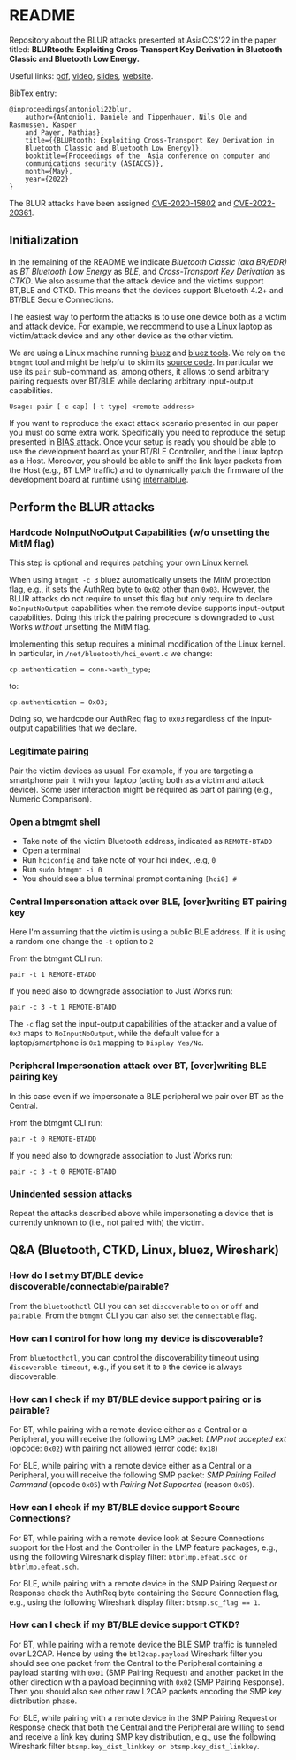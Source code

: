 # README


Repository about the BLUR attacks presented at AsiaCCS'22  in the paper titled: **BLURtooth: Exploiting
Cross-Transport Key Derivation in Bluetooth Classic and Bluetooth Low Energy.** 

Useful links:
[pdf](https://nebelwelt.net/files/22AsiaCCS.pdf),
[video](https://www.youtube.com/watch?v=FzFQD3XTLlA),
[slides](https://francozappa.github.io/publication/2022/blur/slides.pdf),
[website](https://hexhive.epfl.ch/BLURtooth/).


BibTex entry:

```
@inproceedings{antonioli22blur,
    author={Antonioli, Daniele and Tippenhauer, Nils Ole and Rasmussen, Kasper
    and Payer, Mathias},
    title={{BLURtooth: Exploiting Cross-Transport Key Derivation in
    Bluetooth Classic and Bluetooth Low Energy}},
    booktitle={Proceedings of the  Asia conference on computer and
    communications security (ASIACCS)},
    month={May},
    year={2022}
}

```


The BLUR attacks have been assigned 
[CVE-2020-15802](https://nvd.nist.gov/vuln/detail/CVE-2020-15802) and
[CVE-2022-20361](https://nvd.nist.gov/vuln/detail/CVE-2022-20361).



## Initialization

In the remaining of the README we indicate *Bluetooth Classic (aka BR/EDR)* as *BT*
*Bluetooth Low Energy* as *BLE*, and *Cross-Transport Key Derivation* as *CTKD*.
We also assume that the attack device and the victims support BT,BLE and CTKD.
This means that the devices support Bluetooth 4.2+ and BT/BLE Secure Connections.

The easiest way to perform the attacks is to use one device both as a victim
and attack device. For example, we recommend to use a Linux laptop as
victim/attack device and any other device as the other victim.

We are using a Linux machine running [bluez](https://github.com/bluez/bluez) 
and [bluez tools](https://github.com/bluez/bluez/tree/master/tools). We
rely on the `btmgmt` tool and might be helpful to skim its 
[source code](https://github.com/bluez/bluez/blob/master/tools/btmgmt.c). In
particular we use its `pair` sub-command as, among others, it allows to send arbitrary
pairing requests over BT/BLE while declaring arbitrary input-output
capabilities.

    Usage: pair [-c cap] [-t type] <remote address>

If you want to reproduce the exact attack scenario presented in our paper you must do some extra work.
Specifically you need to reproduce the setup presented in
[BIAS attack](https://github.com/francozappa/bias). Once your setup is ready
you should be able to use the development board as your BT/BLE Controller, and
the Linux laptop as a Host. Moreover, you should be able to sniff the link
layer packets from the Host (e.g., BT LMP traffic) and to dynamically patch
the firmware of the development board at runtime using 
[internalblue](https://github.com/seemoo-lab/internalblue).






## Perform the BLUR attacks

### Hardcode NoInputNoOutput Capabilities (w/o unsetting the MitM flag)

This step is optional and requires patching your own Linux kernel.

When using `btmgmt -c 3` bluez automatically unsets the MitM protection flag,
e.g., it sets the AuthReq byte to `0x02` other than `0x03`.
However, the BLUR attacks do not require to unset this flag but only require
to declare `NoInputNoOutput` capabilities when the remote device supports
input-output capabilities. Doing this trick the pairing procedure is
downgraded to Just Works *without* unsetting the MitM flag.

Implementing this setup requires a minimal modification of the Linux kernel. In
particular, in `/net/bluetooth/hci_event.c` we change:

    cp.authentication = conn->auth_type;

to:

    cp.authentication = 0x03;

Doing so, we hardcode our AuthReq flag to `0x03` regardless of the
input-output capabilities that we declare.

### Legitimate pairing

Pair the victim devices as usual. For example, if you are targeting a
smartphone pair it with your laptop (acting both as a victim and attack
device). Some user interaction might be required as part of pairing (e.g.,
Numeric Comparison).

### Open a btmgmt shell

* Take note of the victim Bluetooth address, indicated as `REMOTE-BTADD`
* Open a terminal
* Run `hciconfig` and take note of your hci index, .e.g, `0`
* Run `sudo btmgmt -i 0`
* You should see a blue terminal prompt containing `[hci0] #`


### Central Impersonation attack over BLE, [over]writing BT pairing key

Here I'm assuming that the victim is using a public BLE address. If it is using
a random one change the `-t` option to `2`

From the btmgmt CLI run:

    pair -t 1 REMOTE-BTADD

If you need also to downgrade association to Just Works run:

    pair -c 3 -t 1 REMOTE-BTADD

The `-c` flag set the input-output capabilities of the attacker and a value of
`0x3` maps to `NoInputNoOutput`, while the default value for a laptop/smartphone
is `0x1` mapping to `Display Yes/No`.


### Peripheral Impersonation attack over BT, [over]writing BLE pairing key

In this case even if we impersonate a BLE peripheral we pair over BT as the
Central.

From the btmgmt CLI run:

    pair -t 0 REMOTE-BTADD

If you need also to downgrade association to Just Works run:

    pair -c 3 -t 0 REMOTE-BTADD


### Unindented session attacks

Repeat the attacks described above while impersonating a device that is
currently unknown to (i.e., not paired with) the victim.


## Q&A (Bluetooth, CTKD, Linux, bluez, Wireshark)

### How do I set my BT/BLE device discoverable/connectable/pairable?

From the `bluetoothctl` CLI you can set
`discoverable` to `on` or `off` and `pairable`. From the `btmgmt` CLI you can
also set the `connectable` flag.

### How can I control for how long my device is discoverable?

From `bluetoothctl`,
you can control the discoverability timeout using `discoverable-timeout`,
e.g., if you set it to `0` the device is always discoverable.


### How can I check if my BT/BLE device support pairing or is pairable?

For BT, while pairing with a remote device either as a Central or a
Peripheral, you will receive the following LMP packet: *LMP not accepted ext* (opcode: `0x02`) with pairing 
not allowed (error code: `0x18`)

For BLE, while pairing with a remote device either as a Central or a
Peripheral, you will receive the following SMP packet: *SMP Pairing Failed Command*
(opcode `0x05`) with *Pairing Not Supported* (reason `0x05`).

### How can I check if my BT/BLE device support Secure Connections?

For BT, while pairing with a remote device look at Secure Connections support
for the Host and the Controller in the LMP feature packages, e.g., using the
following Wireshark display filter: `btbrlmp.efeat.scc or btbrlmp.efeat.sch`.

For BLE, while pairing with a remote device in the SMP Pairing Request or
Response check the AuthReq byte containing the Secure Connection flag, e.g.,
using the following Wireshark display filter: `btsmp.sc_flag == 1`.

### How can I check if my BT/BLE device support CTKD?

For BT, while pairing with a remote device the BLE SMP traffic is tunneled
over L2CAP. Hence by using the `btl2cap.payload` Wireshark filter you should see one
packet from the Central to the Peripheral containing a payload starting with
`0x01` (SMP Pairing Request) and another packet in the other direction with a
payload beginning with `0x02` (SMP Pairing Response). Then you should also see
other raw L2CAP packets encoding the SMP key distribution phase.

For BLE, while pairing with a remote device in the SMP Pairing Request or
Response check that both the Central and the Peripheral are willing to send
and receive a link key during SMP key distribution,  e.g., use the following Wireshark 
filter `btsmp.key_dist_linkkey or btsmp.key_dist_linkkey`.

